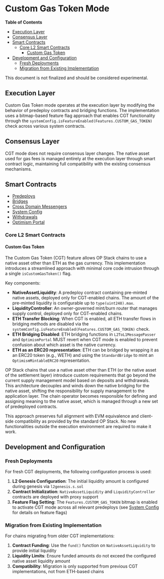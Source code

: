 # Custom Gas Token Mode

<!-- START doctoc generated TOC please keep comment here to allow auto update -->
<!-- DON'T EDIT THIS SECTION, INSTEAD RE-RUN doctoc TO UPDATE -->

**Table of Contents**

- [Execution Layer](#execution-layer)
- [Consensus Layer](#consensus-layer)
- [Smart Contracts](#smart-contracts)
  - [Core L2 Smart Contracts](#core-l2-smart-contracts)
    - [Custom Gas Token](#custom-gas-token)
- [Development and Configuration](#development-and-configuration)
  - [Fresh Deployments](#fresh-deployments)
  - [Migration from Existing Implementation](#migration-from-existing-implementation)

<!-- END doctoc generated TOC please keep comment here to allow auto update -->

This document is not finalized and should be considered experimental.

## Execution Layer

Custom Gas Token mode operates at the execution layer by modifying the behavior of predeploy contracts
and bridging functions. The implementation uses a bitmap-based feature flag approach that enables CGT functionality
through the `systemConfig.isFeatureEnabled(Features.CUSTOM_GAS_TOKEN)` check across various system contracts.

## Consensus Layer

CGT mode does not require consensus layer changes. The native asset used for gas fees is managed
entirely at the execution layer through smart contract logic, maintaining full compatibility with
the existing consensus mechanisms.

## Smart Contracts

- [Predeploys](./predeploys.md)
- [Bridges](./bridges.md)
- [Cross Domain Messengers](./messengers.md)
- [System Config](./system-config.md)
- [Withdrawals](./withdrawals.md)
- [Optimism Portal](./optimism-portal.md)

### Core L2 Smart Contracts

#### Custom Gas Token

The Custom Gas Token (CGT) feature allows OP Stack chains to use a native asset other than ETH as the gas
currency. This implementation introduces a streamlined approach with minimal core code intrusion through a
single `isCustomGasToken()` flag.

Key components:

- **NativeAssetLiquidity**: A predeploy contract containing pre-minted native assets, deployed only for
  CGT-enabled chains. The amount of the pre-minted liquidity is configurable up to `type(uint248).max`.
- **LiquidityController**: An owner-governed mint/burn router that manages supply control, deployed only for
  CGT-enabled chains.
- **ETH Transfer Blocking**: When CGT is enabled, all ETH transfer flows in bridging methods are disabled via
  the `systemConfig.isFeatureEnabled(Features.CUSTOM_GAS_TOKEN)` check.
- **ETH Bridging Disabled**: ETH bridging functions in `L2ToL1MessagePasser` and `OptimismPortal` MUST revert
  when CGT mode is enabled to prevent confusion about which asset is the native currency.
- **ETH as an ERC20 representation**: ETH can be bridged by wrapping it as an ERC20 token (e.g., WETH)
  and using the `StandardBridge` to mint an `OptimismMintableERC20` representation.

OP Stack chains that use a native asset other than ETH (or the native asset of the settlement layer)
introduce custom requirements that go beyond the current supply management model based on deposits and
withdrawals. This architecture decouples and winds down the native bridging for the native asset, shifting
the responsibility for supply management to the application layer. The chain operator becomes responsible
for defining and assigning meaning to the native asset, which is managed through a new set of predeployed
contracts.

This approach preserves full alignment with EVM equivalence and client-side compatibility as provided by the
standard OP Stack. No new functionalities outside the execution environment are required to make it work.

## Development and Configuration

### Fresh Deployments

For fresh CGT deployments, the following configuration process is used:

1. **L2 Genesis Configuration**: The initial liquidity amount is configured during genesis via `l2genesis.s.sol`
2. **Contract Initialization**: `NativeAssetLiquidity` and `LiquidityController` contracts are deployed with proxy support
3. **Feature Flag Setting**: The `Features.CUSTOM_GAS_TOKEN` bitmap is enabled
   to activate CGT mode across all relevant predeploys (see [System Config](./system-config.md) for details on feature flags)

### Migration from Existing Implementation

For chains migrating from older CGT implementations:

1. **Contract Funding**: Use the `fund()` function on `NativeAssetLiquidity` to provide initial liquidity
2. **Liquidity Limits**: Ensure funded amounts do not exceed the configured native asset liquidity amount
3. **Compatibility**: Migration is only supported from previous CGT implementations, not from ETH-based chains
